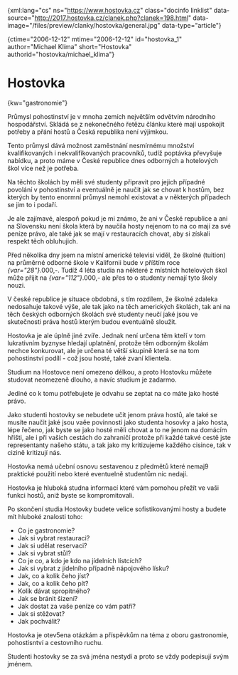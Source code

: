 
{xml:lang="cs" ns="https://www.hostovka.cz" class="docinfo linklist" data-source="http://2017.hostovka.cz/clanek.php?clanek=198.html" data-image="/files/preview/clanky/hostovka/general.jpg" data-type="article"}

{ctime="2006-12-12" mtime="2006-12-12" id="hostovka\_1" author="Michael Klíma" short="Hostovka" authorid="hostovka/michael\_klima"}

# Hostovka

<!-- generated attribute kw by user_udpatekw.sh on 2020-04-21, do not edit -->

{kw="gastronomie"}

Průmysl pohostinství je v mnoha zemích největším odvětvím národního hospodářství. Skládá se z nekonečného řetězu článku které mají uspokojit potřeby a přání hostů a Česká republika není výjimkou.

Tento průmysl dává možnost zaměstnání nesmírnému množství kvalifikovaných i nekvalifikovaných pracovníků, tudíž poptávka převyšuje nabídku, a proto máme v České republice dnes odborných a hotelových škol více než je potřeba.

Na těchto školách by měli své studenty připravit pro jejich případné povolání v pohostinství a eventuálně je naučit jak se chovat k hostům, bez kterých by tento enormní průmysl nemohl existovat a v některých případech se jim to i podaří.

Je ale zajímavé, alespoň pokud je mi známo, že ani v České republice a ani na Slovensku není škola která by naučila hosty nejenom to na co mají za své peníze právo, ale také jak se mají v restauracích chovat, aby si získali respekt těch obluhujich.

Před několika dny jsem na místní americké televisi viděl, že školné (tuition) na průměrné odborné škole v Kalifornii bude v příštím roce  _{var="28"}_.000,-. Tudíž 4 léta studia na některé z místních hotelových škol může přijít na  _{var="112"}_.000,- ale přes to o studenty nemají tyto školy nouzi.

V české republice je situace obdobná, s tím rozdílem, že školné zdaleka nedosahuje takové výše, ale tak jako na těch amerických školách, tak ani na těch českých odborných školách své studenty neučí jaké jsou ve skutečnosti práva hostů kterým budou eventuálně sloužit.

Hostovka je ale úplně jiné zvíře. Jednak není určena těm kteří v tom lukrativním byznyse hledají uplatnění, protože těm odborným školám nechce konkurovat, ale je určena té větší skupině která se na tom pohostinství podílí - což jsou hosté, také zvaní klientela.

Studium na Hostovce není omezeno délkou, a proto Hostovku můžete studovat neomezeně dlouho, a navíc studium je zadarmo.

Jediné co k tomu potřebujete je odvahu se zeptat na co máte jako hosté právo.

Jako studenti hostovky se nebudete učit jenom práva hostů, ale také se musíte naučit jaké jsou vaěe povinnosti jako studenta hosovky a jako hosta, lépe řečeno, jak byste se jako hosté měli chovat a to ne jenom na domácím hřišti, ale i při vašich cestách do zahraničí protože při každé takvé cestě jste representanty našeho státu, a tak jako my kritizujeme každého cisince, tak v cizině kritizují nás.

Hostovka nemá učební osnovu sestavenou z předmětů které nemaj9 praktické použití nebo které eventuelně studentům nic nedají.

Hostovka je hluboká studna informací které vám pomohou přežít ve vaši funkci hostů, aniž byste se kompromitovali.

Po skončení studia Hostovky budete velice sofistikovanými hosty a budete mít hluboké znalosti toho:

  * Co je gastronomie?
  * Jak si vybrat restauraci?
  * Jak si udělat reservaci?
  * Jak si vybrat stůl?
  * Co je co, a kdo je kdo na jídelních lístcích?
  * Jak si vybrat z jídelního případně nápojového lísku?
  * Jak, co a kolik čeho jíst?
  * Jak, co a kolik čeho pít?
  * Kolik dávat spropitného?
  * Jak se bránit šizení?
  * Jak dostat za vaše peníze co vám patří?
  * Jak si stěžovat?
  * Jak pochválit?

Hostovka je otev5ena otázkám a příspěvkům na téma z oboru gastronomie, pohostisntví a cestovního ruchu.

Studenti hostovky se za svá jména nestydí a proto se vždy podepisují svým jménem.

